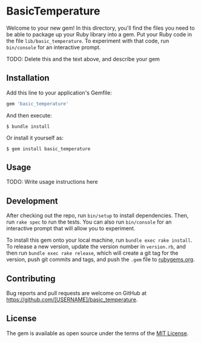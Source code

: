 # BasicTemperature

Welcome to your new gem! In this directory, you'll find the files you need to be able to package up your Ruby library into a gem. Put your Ruby code in the file `lib/basic_temperature`. To experiment with that code, run `bin/console` for an interactive prompt.

TODO: Delete this and the text above, and describe your gem

## Installation

Add this line to your application's Gemfile:

```ruby
gem 'basic_temperature'
```

And then execute:

    $ bundle install

Or install it yourself as:

    $ gem install basic_temperature

## Usage

TODO: Write usage instructions here

## Development

After checking out the repo, run `bin/setup` to install dependencies. Then, run `rake spec` to run the tests. You can also run `bin/console` for an interactive prompt that will allow you to experiment.

To install this gem onto your local machine, run `bundle exec rake install`. To release a new version, update the version number in `version.rb`, and then run `bundle exec rake release`, which will create a git tag for the version, push git commits and tags, and push the `.gem` file to [rubygems.org](https://rubygems.org).

## Contributing

Bug reports and pull requests are welcome on GitHub at https://github.com/[USERNAME]/basic_temperature.


## License

The gem is available as open source under the terms of the [MIT License](https://opensource.org/licenses/MIT).
